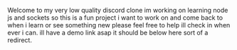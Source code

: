 Welcome to my very low quality discord clone im working on learning node js and sockets so this is a fun project i want to work on and come back to when i learn or see something new please feel free to help ill check in when ever i can. ill have a demo link asap it should be below here sort of a redirect.
